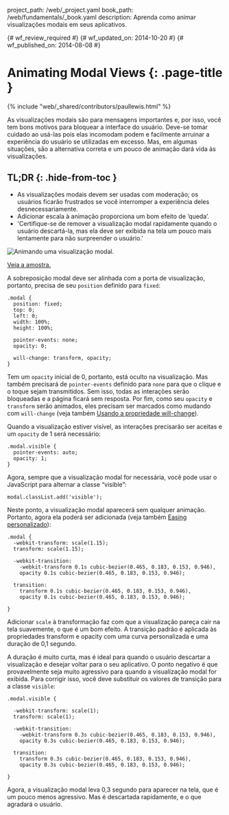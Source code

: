 project_path: /web/_project.yaml
book_path: /web/fundamentals/_book.yaml
description: Aprenda como animar visualizações modais em seus aplicativos.

{# wf_review_required #}
{# wf_updated_on: 2014-10-20 #}
{# wf_published_on: 2014-08-08 #}

# Animating Modal Views {: .page-title }

{% include "web/_shared/contributors/paullewis.html" %}


As visualizações modais são para mensagens importantes e, por isso, você tem bons motivos para bloquear a interface do usuário. Deve-se tomar cuidado ao usá-las pois elas incomodam podem e facilmente arruinar a experiência do usuário se utilizadas em excesso. Mas, em algumas situações, são a alternativa correta e um pouco de animação dará vida às visualizações.

## TL;DR {: .hide-from-toc }
- As visualizações modais devem ser usadas com moderação; os usuários ficarão frustrados se você interromper a experiência deles desnecessariamente.
- Adicionar escala à animação proporciona um bom efeito de ‘queda’.
- 'Certifique-se de remover a visualização modal rapidamente quando o usuário descartá-la, mas ela deve ser exibida na tela um pouco mais lentamente para não surpreender o usuário.'


<img src="imgs/gifs/dont-press.gif" alt="Animando uma visualização modal." />

<a href="https://googlesamples.github.io/web-fundamentals/samples/../fundamentals/design-and-ui/animations/modal-view-animation.html">Veja a amostra.</a>

A sobreposição modal deve ser alinhada com a porta de visualização, portanto, precisa de seu `position` definido para `fixed`:


    .modal {
      position: fixed;
      top: 0;
      left: 0;
      width: 100%;
      height: 100%;
    
      pointer-events: none;
      opacity: 0;
    
      will-change: transform, opacity;
    }
    

Tem um `opacity` inicial de 0, portanto, está oculto na visualização. Mas também precisará de `pointer-events` definido para `none` para que o clique e o toque sejam transmitidos. Sem isso, todas as interações serão bloqueadas e a página ficará sem resposta. Por fim, como seu `opacity` e `transform` serão animados, eles precisam ser marcados como mudando com `will-change` (veja também [Usando a propriedade will-change](/web/fundamentals/design-and-ui/animations/animations-and-performance#using-the-will-change-property)).

Quando a visualização estiver visível, as interações precisarão ser aceitas e um `opacity` de 1 será necessário:


    .modal.visible {
      pointer-events: auto;
      opacity: 1;
    }
    

Agora, sempre que a visualização modal for necessária, você pode usar o JavaScript para alternar a classe “visible”:


    modal.classList.add('visible');
    

Neste ponto, a visualização modal aparecerá sem qualquer animação. Portanto, agora ela poderá ser adicionada
(veja também [Easing personalizado](/web/fundamentals/design-and-ui/animations/custom-easing)):


    .modal {
      -webkit-transform: scale(1.15);
      transform: scale(1.15);
    
      -webkit-transition:
        -webkit-transform 0.1s cubic-bezier(0.465, 0.183, 0.153, 0.946),
        opacity 0.1s cubic-bezier(0.465, 0.183, 0.153, 0.946);
    
      transition:
        transform 0.1s cubic-bezier(0.465, 0.183, 0.153, 0.946),
        opacity 0.1s cubic-bezier(0.465, 0.183, 0.153, 0.946);
    
    }
    

Adicionar `scale` à transformação faz com que a visualização pareça cair na tela suavemente, o que é um bom efeito. A transição padrão é aplicada às propriedades transform e opacity com uma curva personalizada e uma duração de 0,1 segundo.

A duração é muito curta, mas é ideal para quando o usuário descartar a visualização e desejar voltar para o seu aplicativo. O ponto negativo é que provavelmente seja muito agressivo para quando a visualização modal for exibida. Para corrigir isso, você deve substituir os valores de transição para a classe `visible`:


    .modal.visible {
    
      -webkit-transform: scale(1);
      transform: scale(1);
    
      -webkit-transition:
        -webkit-transform 0.3s cubic-bezier(0.465, 0.183, 0.153, 0.946),
        opacity 0.3s cubic-bezier(0.465, 0.183, 0.153, 0.946);
    
      transition:
        transform 0.3s cubic-bezier(0.465, 0.183, 0.153, 0.946),
        opacity 0.3s cubic-bezier(0.465, 0.183, 0.153, 0.946);
    
    }
    

Agora, a visualização modal leva 0,3 segundo para aparecer na tela, que é um pouco menos agressivo. Mas é descartada rapidamente, e o que agradará o usuário.



